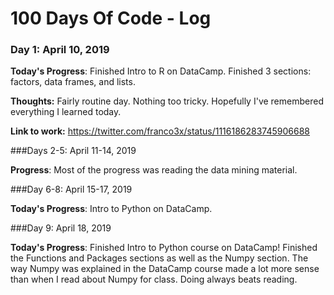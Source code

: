 # 100 Days Of Code - Log

### Day 1: April 10, 2019

**Today's Progress**: Finished Intro to R on DataCamp. Finished 3 sections: factors, data frames, and lists.

**Thoughts:** Fairly routine day. Nothing too tricky. Hopefully I've remembered everything I learned today.

**Link to work:** https://twitter.com/franco3x/status/1116186283745906688


###Days 2-5: April 11-14, 2019

**Progress**: Most of the progress was reading the data mining material.

###Day 6-8: April 15-17, 2019

**Today's Progress**: Intro to Python on DataCamp. 

###Day 9: April 18, 2019

**Today's Progress**: Finished Intro to Python course on DataCamp! Finished the Functions and Packages sections as well as the Numpy section. The way Numpy was explained in the DataCamp course made a lot more sense than when I read about Numpy for class. Doing always beats reading.

